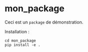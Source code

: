 # mon_package

Ceci est un `package` de démonstration.

Installation :

```shell script
cd mon_package
pip install -e .
```
